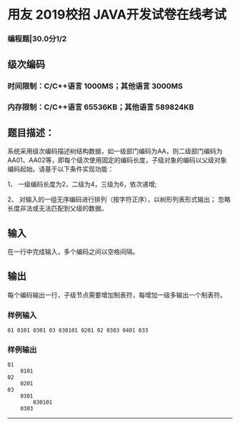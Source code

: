 # 用友 2019校招 JAVA开发试卷在线考试
### 编程题|30.0分1/2
## 级次编码
### 时间限制：C/C++语言 1000MS；其他语言 3000MS
### 内存限制：C/C++语言 65536KB；其他语言 589824KB
## 题目描述：
系统采用级次编码描述树结构数据，如一级部门编码为AA，则二级部门编码为AA01、AA02等，即每个级次使用固定的编码长度，子级对象的编码以父级对象编码起始。请基于以下条件实现功能：

1、 一级编码长度为2，二级为4，三级为6，依次递增;

2、 对输入的一组无序编码进行排列（按字符正序），以树形列表形式输出；
忽略长度非法或无法匹配到父级的数据。
## 输入
在一行中完成输入，多个编码之间以空格间隔。
## 输出
每个编码输出一行，子级节点需要增加制表符，每增加一级多输出一个制表符。

### 样例输入
	01 0101 0301 03 030101 0201 02 0303 0401 033
### 样例输出
	01
		0101
	02
		0201
	03
		0301
			030101
		0303

----
